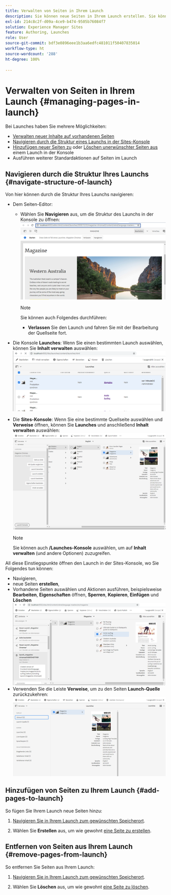 ```yaml
---
title: Verwalten von Seiten in Ihrem Launch
description: Sie können neue Seiten in Ihrem Launch erstellen. Sie können auch unerwünschte Seiten löschen.
exl-id: 214c8c2f-d09a-4ce9-b474-9505b76084f7
solution: Experience Manager Sites
feature: Authoring, Launches
role: User
source-git-commit: bdf3e0896eee1b3aa6edfc481011f50407835014
workflow-type: ht
source-wordcount: '288'
ht-degree: 100%

---
```


# Verwalten von Seiten in Ihrem Launch {#managing-pages-in-launch}

Bei Launches haben Sie mehrere Möglichkeiten:

* [Verwalten neuer Inhalte auf vorhandenen Seiten](/help/sites-cloud/authoring/launches/editing.md)
* [Navigieren durch die Struktur eines Launchs in der Sites-Konsole](#navigate-structure-of-launch)
* [Hinzufügen neuer Seiten zu](#add-pages-to-launch) oder [Löschen unerwünschter Seiten aus](#remove-pages-from-launch) einem Launch in der Konsole
* Ausführen weiterer Standardaktionen auf Seiten im Launch

## Navigieren durch die Struktur Ihres Launchs {#navigate-structure-of-launch}

Von hier können durch die Struktur Ihres Launchs navigieren:

* Dem Seiten-Editor:

   * Wählen Sie **Navigieren** aus, um die Struktur des Launchs in der Konsole zu öffnen:
     ![Navigieren zum Launch über den Seiten-Editor](/help/sites-cloud/authoring/assets/launches-navigate-page-editor.png)

     >[!NOTE]
     >
     >Sie können auch Folgendes durchführen:
     >
     >* **Verlassen** Sie den Launch und fahren Sie mit der Bearbeitung der Quellseite fort.

* Die Konsole **Launches**:
Wenn Sie einen bestimmten Launch auswählen, können Sie **Inhalt verwalten** auswählen:
  ![Launches-Konsole – Verwalten von Inhalten](/help/sites-cloud/authoring/assets/launches-navigate-launches-console.png)

* Die **Sites-Konsole**:
Wenn Sie eine bestimmte Quellseite auswählen und **Verweise** öffnen, können Sie **Launches** und anschließend **Inhalt verwalten** auswählen:
  ![Launches-Konsole – Verwalten von Inhalten](/help/sites-cloud/authoring/assets/launches-navigate-sites-console.png)

  >[!NOTE]
  >
  >Sie können auch **/Launches-Konsole** auswählen, um auf **Inhalt verwalten** (und andere Optionen) zuzugreifen.

All diese Einstiegspunkte öffnen den Launch in der Sites-Konsole, wo Sie Folgendes tun können:

* Navigieren,
* neue Seiten **erstellen**,
* Vorhandene Seiten auswählen und Aktionen ausführen, beispielsweise **Bearbeiten**, **Eigenschaften** öffnen, **Sperren**, **Kopieren**, **Einfügen** und **Löschen**
  ![Navigieren in der Sites-Konsole über „Inhalt verwalten“](/help/sites-cloud/authoring/assets/launches-navigate-manage-content.png)
* Verwenden Sie die Leiste **Verweise**, um zu den Seiten **Launch-Quelle** zurückzukehren:
  ![Sites-Konsole – Launch-Quelle](/help/sites-cloud/authoring/assets/launches-navigate-launch-source.png)

## Hinzufügen von Seiten zu Ihrem Launch {#add-pages-to-launch}

So fügen Sie Ihrem Launch neue Seiten hinzu:

1. [Navigieren Sie in Ihrem Launch zum gewünschten Speicherort](#navigate-structure-of-launch).

1. Wählen Sie **Erstellen** aus, um wie gewohnt [eine Seite zu erstellen](/help/sites-cloud/authoring/sites-console/creating-pages.md#creating-a-new-page).

## Entfernen von Seiten aus Ihrem Launch {#remove-pages-from-launch}

So entfernen Sie Seiten aus Ihrem Launch:

1. [Navigieren Sie in Ihrem Launch zum gewünschten Speicherort](#navigate-structure-of-launch).

1. Wählen Sie **Löschen** aus, um wie gewohnt [eine Seite zu löschen](/help/sites-cloud/authoring/sites-console/managing-pages.md#deleting-a-page).
